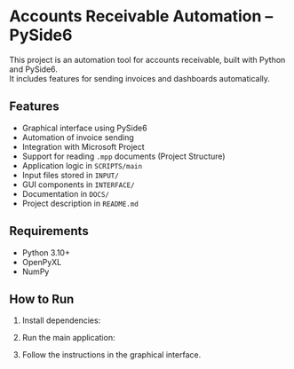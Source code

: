# Accounts Receivable Automation – PySide6

This project is an automation tool for accounts receivable, built with Python and PySide6.  
It includes features for sending invoices and dashboards automatically.

## Features

- Graphical interface using PySide6  
- Automation of invoice sending  
- Integration with Microsoft Project  
- Support for reading `.mpp` documents (Project Structure)  
- Application logic in `SCRIPTS/main`  
- Input files stored in `INPUT/`  
- GUI components in `INTERFACE/`  
- Documentation in `DOCS/`  
- Project description in `README.md`

## Requirements

- Python 3.10+  
- OpenPyXL  
- NumPy

## How to Run

1. Install dependencies:
   
2. Run the main application:

3. Follow the instructions in the graphical interface.
